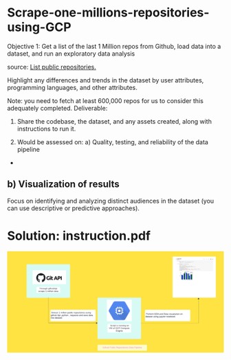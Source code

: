 # Scrape-one-millions-repositories-using-GCP



Objective 1:
Get a list of the last 1 Million repos from Github, load data into a dataset, and run
an exploratory data analysis

source: [List public repositories.](https://docs.github.com/en/rest/repos/repos?apiVersion=2022-11-28#list-public-repositories)

Highlight any differences and trends in the dataset by user attributes, programming
languages, and other attributes.

Note: you need to fetch at least 600,000 repos for us to consider this adequately
completed.
Deliverable:

1) Share the codebase, the dataset, and any assets created, along with
instructions to run it.

3) Would be assessed on:
a) Quality, testing, and reliability of the data pipeline
-
 
b) Visualization of results
-
Focus on identifying and analyzing distinct audiences in the
dataset (you can use descriptive or predictive approaches).

# Solution: instruction.pdf

<img src="https://github.com/MuhammadMudassirRaza12345/Scrape-one-millions-repositories-using-GCP/blob/main/Github-public%20repos.png">
<!-- https://github.com/MuhammadMudassirRaza12345/Scrape-one-millions-repositories-using-GCP/blob/main/Github-public%20repos.png -->
